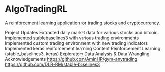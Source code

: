 # AlgoTradingRL
A reinforcement learning application for trading stocks and cryptocurrency.

Project Updates
Extracted daily market data for various stocks and bitcoin.
Implemented stablebaselines3 with various trading environments
Implemented custom trading environment with new trading indicators
Implemented keras reinforcement learning
Content
Reinforcement Learning (stable_baselines3, keras)
Exploratory Data Analysis & Data Wrangling
Acknowledgements
https://github.com/AminHP/gym-anytrading
https://github.com/DLR-RM/stable-baselines3
